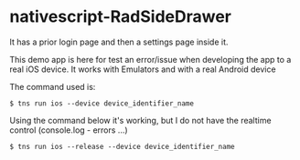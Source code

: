 # nativescript-RadSideDrawer

It has a prior login page and then a settings page inside it.

This demo app is here for test an error/issue when developing the app to a real iOS device. It works with Emulators and with a real Android device

The command used is:

```
$ tns run ios --device device_identifier_name
```

Using the command below it's working, but I do not have the realtime control (console.log - errors ...)

```
$ tns run ios --release --device device_identifier_name
```

